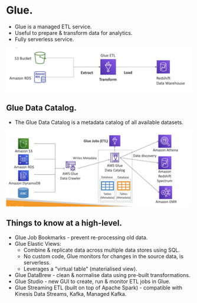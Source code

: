 # **Glue.**

* Glue is a managed ETL service.
* Useful to prepare & transform data for analytics.
* Fully serverless service.

<img src='./images/GlueToRedshift.png'>

## **Glue Data Catalog.**

* The Glue Data Catalog is a metadata catalog of all available datasets.

<img src='./images/GlueDataCatalog.png'>

## **Things to know at a high-level.**

* Glue Job Bookmarks - prevent re-processing old data.
* Glue Elastic Views:
    * Combine & replicate data across multiple data stores using SQL.
    * No custom code, Glue monitors for changes in the source data, is serverless.
    * Leverages a "virtual table" (materialised view).
* Glue DataBrew - clean & normalise data using pre-built transformations.
* Glue Studio - new GUI to create, run & monitor ETL jobs in Glue.
* Glue Streaming ETL (built on top of Apache Spark) - compatible with Kinesis Data Streams, Kafka, Managed Kafka.